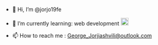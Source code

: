 - 👋 Hi, I’m @jorjo19fe
- 🌱 I’m currently learning: web development      <img src="https://user-images.githubusercontent.com/93598612/210277436-6446c60d-c186-4d4e-a01a-59983e2dfe05.svg" width="20px"/>

- 📫 How to reach me : George_Jorjiashvili@outlook.com


<!---
jorjo19fe/jorjo19fe is a ✨ special ✨ repository because its `README.md` (this file) appears on your GitHub profile.
You can click the Preview link to take a look at your changes.
--->
